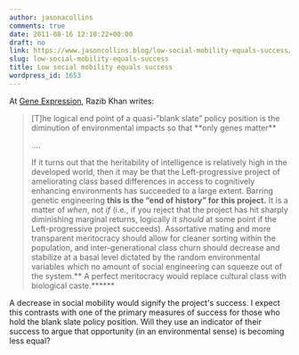 ```yaml
---
author: jasonacollins
comments: true
date: 2011-08-16 12:10:22+00:00
draft: no
link: https://www.jasoncollins.blog/low-social-mobility-equals-success/
slug: low-social-mobility-equals-success
title: Low social mobility equals success
wordpress_id: 1653
---
```


At [Gene Expression](http://blogs.discovermagazine.com/gnxp/2011/08/the-end-of-environmental-inequality-means-the-rise-of-genetic-inequality), Razib Khan writes:


<blockquote>[T]he logical end point of a quasi-”blank slate” policy position is the diminution of environmental impacts so that **only genes matter**

....

If it turns out that the heritability of intelligence is relatively high in the developed world, then it may be that the Left-progressive project of ameliorating class based differences in access to cognitively enhancing environments has succeeded to a large extent. Barring genetic engineering **this is the “end of history” for this project.** It is a matter of _when_, not _if_ (i.e., if you reject that the project has hit sharply diminishing marginal returns, logically it _should_ at some point if the Left-progressive project succeeds). Assortative mating and more transparent meritocracy should allow for cleaner sorting within the population, and inter-generational class churn should decrease and stabilize at a basal level dictated by the random environmental variables which no amount of social engineering can squeeze out of the system.** A perfect meritocracy would replace cultural class with biological caste.******</blockquote>


A decrease in social mobility would signify the project's success. I expect this contrasts with one of the primary measures of success for those who hold the blank slate policy position. Will they use an indicator of their success to argue that opportunity (in an environmental sense) is becoming less equal?
